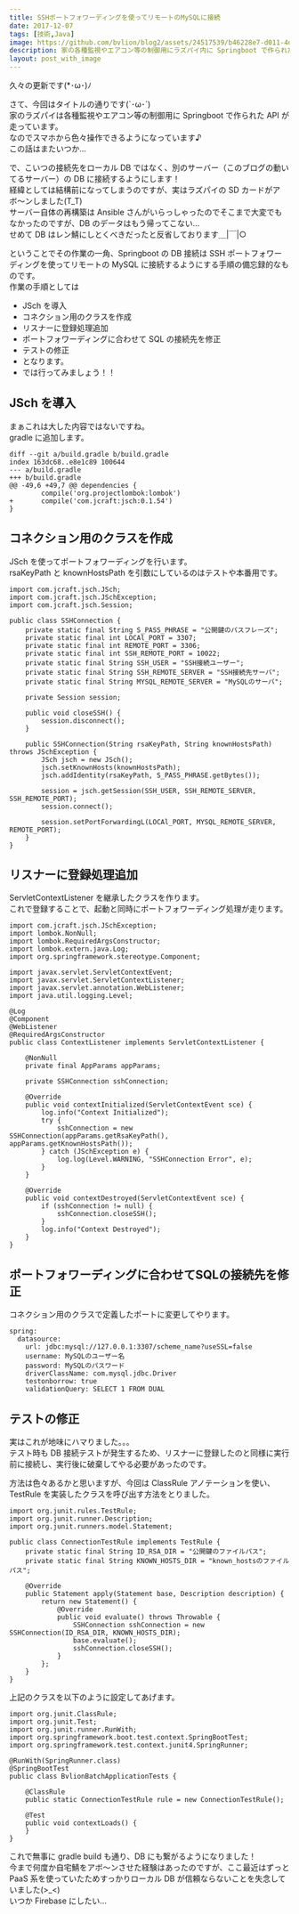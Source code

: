 ```yaml
---
title: SSHポートフォワーディングを使ってリモートのMySQLに接続
date: 2017-12-07
tags: [技術,Java]
image: https://github.com/bvlion/blog2/assets/24517539/b46228e7-d011-4d1e-88ea-da2f51b58fd5
description: 家の各種監視やエアコン等の制御用にラズパイ内に Springboot で作られた API サーバーの DB 接続を、SSH ポートフォワーディングを使ってリモートの MySQL に接続するようにする手順の備忘録的なものです。
layout: post_with_image
---
```


久々の更新です(*･ω･)ﾉ

さて、今回はタイトルの通りです(`･ω･´)  
家のラズパイは各種監視やエアコン等の制御用に Springboot で作られた API が走っています。  
なのでスマホから色々操作できるようになっています♪  
この話はまたいつか…

で、こいつの接続先をローカル DB ではなく、別のサーバー（このブログの動いてるサーバー）の DB に接続するようにします！  
経緯としては結構前になってしまうのですが、実はラズパイの SD カードがアボ〜ンしました(T_T)  
サーバー自体の再構築は Ansible さんがいらっしゃったのでそこまで大変でもなかったのですが、DB のデータはもう帰ってこない…  
せめて DB はレン鯖にしとくべきだったと反省しております＿|￣|○

ということでその作業の一角、Springboot の DB 接続は SSH ポートフォワーディングを使ってリモートの MySQL に接続するようにする手順の備忘録的なものです。  
作業の手順としては

- JSch を導入
- コネクション用のクラスを作成
- リスナーに登録処理追加
- ポートフォワーディングに合わせて SQL の接続先を修正
- テストの修正
- となります。
- では行ってみましょう！！

## JSch を導入

まぁこれは大した内容ではないですね。  
gradle に追加します。

```
diff --git a/build.gradle b/build.gradle
index 163dc68..e8e1c89 100644
--- a/build.gradle
+++ b/build.gradle
@@ -49,6 +49,7 @@ dependencies {
        compile('org.projectlombok:lombok')
+       compile('com.jcraft:jsch:0.1.54')
}
```

## コネクション用のクラスを作成

JSch を使ってポートフォワーディングを行います。  
rsaKeyPath と knownHostsPath を引数にしているのはテストや本番用です。

```
import com.jcraft.jsch.JSch;
import com.jcraft.jsch.JSchException;
import com.jcraft.jsch.Session;

public class SSHConnection {
    private static final String S_PASS_PHRASE = "公開鍵のパスフレーズ";
    private static final int LOCAl_PORT = 3307;
    private static final int REMOTE_PORT = 3306;
    private static final int SSH_REMOTE_PORT = 10022;
    private static final String SSH_USER = "SSH接続ユーザー";
    private static final String SSH_REMOTE_SERVER = "SSH接続先サーバ";
    private static final String MYSQL_REMOTE_SERVER = "MySQLのサーバ";

    private Session session;

    public void closeSSH() {
        session.disconnect();
    }

    public SSHConnection(String rsaKeyPath, String knownHostsPath) throws JSchException {
        JSch jsch = new JSch();
        jsch.setKnownHosts(knownHostsPath);
        jsch.addIdentity(rsaKeyPath, S_PASS_PHRASE.getBytes());

        session = jsch.getSession(SSH_USER, SSH_REMOTE_SERVER, SSH_REMOTE_PORT);
        session.connect();

        session.setPortForwardingL(LOCAl_PORT, MYSQL_REMOTE_SERVER, REMOTE_PORT);
    }
}
```

## リスナーに登録処理追加

ServletContextListener を継承したクラスを作ります。  
これで登録することで、起動と同時にポートフォワーディング処理が走ります。

```
import com.jcraft.jsch.JSchException;
import lombok.NonNull;
import lombok.RequiredArgsConstructor;
import lombok.extern.java.Log;
import org.springframework.stereotype.Component;

import javax.servlet.ServletContextEvent;
import javax.servlet.ServletContextListener;
import javax.servlet.annotation.WebListener;
import java.util.logging.Level;

@Log
@Component
@WebListener
@RequiredArgsConstructor
public class ContextListener implements ServletContextListener {

    @NonNull
    private final AppParams appParams;

    private SSHConnection sshConnection;

    @Override
    public void contextInitialized(ServletContextEvent sce) {
        log.info("Context Initialized");
        try {
            sshConnection = new SSHConnection(appParams.getRsaKeyPath(), appParams.getKnownHostsPath());
        } catch (JSchException e) {
            log.log(Level.WARNING, "SSHConnection Error", e);
        }
    }

    @Override
    public void contextDestroyed(ServletContextEvent sce) {
        if (sshConnection != null) {
            sshConnection.closeSSH();
        }
        log.info("Context Destroyed");
    }
}
```

## ポートフォワーディングに合わせてSQLの接続先を修正

コネクション用のクラスで定義したポートに変更してやります。

```
spring:
  datasource:
    url: jdbc:mysql://127.0.0.1:3307/scheme_name?useSSL=false
    username: MySQLのユーザー名
    password: MySQLのパスワード
    driverClassName: com.mysql.jdbc.Driver
    testonborrow: true
    validationQuery: SELECT 1 FROM DUAL
```

## テストの修正

実はこれが地味にハマりました。。。  
テスト時も DB 接続テストが発生するため、リスナーに登録したのと同様に実行前に接続し、実行後に破棄してやる必要があったのです。

方法は色々あるかと思いますが、今回は ClassRule アノテーションを使い、TestRule を実装したクラスを呼び出す方法をとりました。

```
import org.junit.rules.TestRule;
import org.junit.runner.Description;
import org.junit.runners.model.Statement;

public class ConnectionTestRule implements TestRule {
    private static final String ID_RSA_DIR = "公開鍵のファイルパス";
    private static final String KNOWN_HOSTS_DIR = "known_hostsのファイルパス";

    @Override
    public Statement apply(Statement base, Description description) {
        return new Statement() {
            @Override
            public void evaluate() throws Throwable {
                SSHConnection sshConnection = new SSHConnection(ID_RSA_DIR, KNOWN_HOSTS_DIR);
                base.evaluate();
                sshConnection.closeSSH();
            }
        };
    }
}
```

上記のクラスを以下のように設定してあげます。

```
import org.junit.ClassRule;
import org.junit.Test;
import org.junit.runner.RunWith;
import org.springframework.boot.test.context.SpringBootTest;
import org.springframework.test.context.junit4.SpringRunner;

@RunWith(SpringRunner.class)
@SpringBootTest
public class BvlionBatchApplicationTests {

    @ClassRule
    public static ConnectionTestRule rule = new ConnectionTestRule();

    @Test
    public void contextLoads() {
    }
}
```

これで無事に gradle build も通り、DB にも繋がるようになりました！  
今まで何度か自宅鯖をアボ〜ンさせた経験はあったのですが、ここ最近はずっと PaaS 系を使っていたためすっかりローカル DB が信頼ならないことを失念していました(>_<)  
いつか Firebase にしたい…